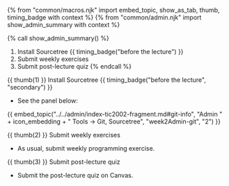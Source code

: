 {% from "common/macros.njk" import embed_topic, show_as_tab, thumb, timing_badge with context %}
{% from "common/admin.njk" import show_admin_summary with context %}


{% call show_admin_summary() %}
1. Install Sourcetree {{ timing_badge("before the lecture") }}
1. Submit weekly exercises
1. Submit post-lecture quiz
{% endcall %}

{{ thumb(1) }} Install Sourcetree {{ timing_badge("before the lecture", "secondary") }}

* See the panel below:

{{ embed_topic("../../admin/index-tic2002-fragment.md#git-info", "Admin " + icon_embedding + " Tools → Git, Sourcetree", "week2Admin-git", "2") }}

{{ thumb(2) }} Submit weekly exercises

* As usual, submit weekly programming exercise.

{{ thumb(3) }} Submit post-lecture quiz

* Submit the post-lecture quiz on Canvas.
